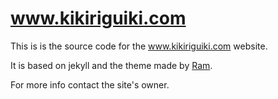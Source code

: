 # www.kikiriguiki.com

This is is the source code for the www.kikiriguiki.com website. 

It is based on jekyll and the theme made by [Ram](https://github.com/rampatra/photography/blob/master/README.md). 

For more info contact the site's owner. 
